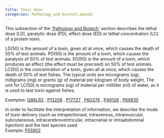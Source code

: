 ```yaml
---
title: Toxic dose
categories: Pathology_and_biotech,manual
---
```


This subsection of the ['Pathology and Biotech'](http://www.uniprot.org/manual/pathology%5Fand%5Fbiotech%5Fsection) section describes the lethal dose (LD), paralytic dose (PD), effect dose (ED) or lethal concentration (LC) of a protein toxin.

LD(50) is the amount of a toxin, given all at once, which causes the death of 50% of test animals. PD(50) is the amount of a toxin, which causes the paralysis of 50% of test animals. ED(50) is the amount of a toxin, which produces an effect (the effect must be precised) on 50% of test animals. LC(50) is the concentration of a toxin, given all at once, which causes the death of 50% of test fishes. The typical units are micrograms (ug), milligrams (mg) or grams (g) of material per kilogram of body weight. The unit for LC(50) is micrograms (ug) of material per milliliter (ml) of water, as it is used to test toxin against fishes.

Examples: [Q86LR2](http://www.uniprot.org/uniprotkb/Q86LR2#pathology_and_biotech) , [P13208](http://www.uniprot.org/uniprotkb/P13208#pathology_and_biotech) , [P17727](http://www.uniprot.org/uniprotkb/P17727#pathology_and_biotech) , [P60276](http://www.uniprot.org/uniprotkb/P60276#pathology_and_biotech) , [P49126](http://www.uniprot.org/uniprotkb/P49126#pathology_and_biotech) , [P69835](http://www.uniprot.org/uniprotkb/P69835#pathology_and_biotech)

In order to facilitate the interpretation of information, we describe the mode of toxin delivery (such as intraperitoneal, intravenous, intramuscular, subcutaneous, intracerebroventricular, intracranial or intraabdominal injection) and the test species used.  
Example: [P55902](http://www.uniprot.org/uniprotkb/P55902#pathology%5Fand%5Fbiotech)
